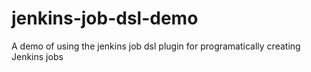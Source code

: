 # jenkins-job-dsl-demo
A demo of using the jenkins job dsl plugin for programatically creating Jenkins jobs 
